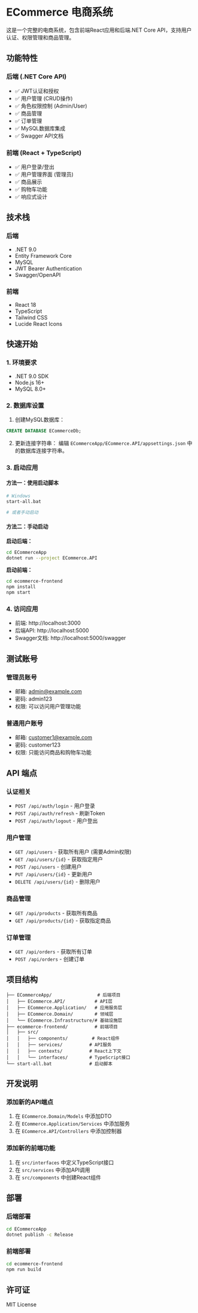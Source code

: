 # ECommerce 电商系统

这是一个完整的电商系统，包含前端React应用和后端.NET Core API，支持用户认证、权限管理和商品管理。

## 功能特性

### 后端 (.NET Core API)
- ✅ JWT认证和授权
- ✅ 用户管理 (CRUD操作)
- ✅ 角色权限控制 (Admin/User)
- ✅ 商品管理
- ✅ 订单管理
- ✅ MySQL数据库集成
- ✅ Swagger API文档

### 前端 (React + TypeScript)
- ✅ 用户登录/登出
- ✅ 用户管理界面 (管理员)
- ✅ 商品展示
- ✅ 购物车功能
- ✅ 响应式设计

## 技术栈

### 后端
- .NET 9.0
- Entity Framework Core
- MySQL
- JWT Bearer Authentication
- Swagger/OpenAPI

### 前端
- React 18
- TypeScript
- Tailwind CSS
- Lucide React Icons

## 快速开始

### 1. 环境要求
- .NET 9.0 SDK
- Node.js 16+
- MySQL 8.0+

### 2. 数据库设置
1. 创建MySQL数据库：
```sql
CREATE DATABASE ECommerceDb;
```

2. 更新连接字符串：
编辑 `ECommerceApp/ECommerce.API/appsettings.json` 中的数据库连接字符串。

### 3. 启动应用

#### 方法一：使用启动脚本
```bash
# Windows
start-all.bat

# 或者手动启动
```

#### 方法二：手动启动

**启动后端：**
```bash
cd ECommerceApp
dotnet run --project ECommerce.API
```

**启动前端：**
```bash
cd ecommerce-frontend
npm install
npm start
```

### 4. 访问应用
- 前端: http://localhost:3000
- 后端API: http://localhost:5000
- Swagger文档: http://localhost:5000/swagger

## 测试账号

### 管理员账号
- 邮箱: admin@example.com
- 密码: admin123
- 权限: 可以访问用户管理功能

### 普通用户账号
- 邮箱: customer1@example.com
- 密码: customer123
- 权限: 只能访问商品和购物车功能

## API 端点

### 认证相关
- `POST /api/auth/login` - 用户登录
- `POST /api/auth/refresh` - 刷新Token
- `POST /api/auth/logout` - 用户登出

### 用户管理
- `GET /api/users` - 获取所有用户 (需要Admin权限)
- `GET /api/users/{id}` - 获取指定用户
- `POST /api/users` - 创建用户
- `PUT /api/users/{id}` - 更新用户
- `DELETE /api/users/{id}` - 删除用户

### 商品管理
- `GET /api/products` - 获取所有商品
- `GET /api/products/{id}` - 获取指定商品

### 订单管理
- `GET /api/orders` - 获取所有订单
- `POST /api/orders` - 创建订单

## 项目结构

```
├── ECommerceApp/                 # 后端项目
│   ├── ECommerce.API/           # API层
│   ├── ECommerce.Application/   # 应用服务层
│   ├── ECommerce.Domain/        # 领域层
│   └── ECommerce.Infrastructure/# 基础设施层
├── ecommerce-frontend/          # 前端项目
│   ├── src/
│   │   ├── components/         # React组件
│   │   ├── services/          # API服务
│   │   ├── contexts/          # React上下文
│   │   └── interfaces/        # TypeScript接口
└── start-all.bat              # 启动脚本
```

## 开发说明

### 添加新的API端点
1. 在 `ECommerce.Domain/Models` 中添加DTO
2. 在 `ECommerce.Application/Services` 中添加服务
3. 在 `ECommerce.API/Controllers` 中添加控制器

### 添加新的前端功能
1. 在 `src/interfaces` 中定义TypeScript接口
2. 在 `src/services` 中添加API调用
3. 在 `src/components` 中创建React组件

## 部署

### 后端部署
```bash
cd ECommerceApp
dotnet publish -c Release
```

### 前端部署
```bash
cd ecommerce-frontend
npm run build
```

## 许可证

MIT License
